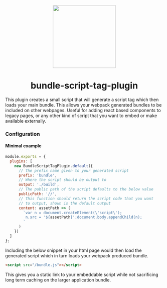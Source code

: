 <div align="center">
  <a href="https://webpack.js.org/">
    <img width="200" height="200" vspace="" hspace="25" src="https://cdn.rawgit.com/webpack/media/e7485eb2/logo/icon-square-big.svg">
  </a>
  <h1>bundle-script-tag-plugin</h1>
</div>


This plugin creates a small script that will generate a script tag
which then loads your main bundle. This allows your webpack generated
bundles to be included on other webpages. Useful for adding react
based components to legacy pages, or any other kind of script that you
want to embed or make available externally.

### Configuration

#### Minimal example

```js
module.exports = {
  plugins: [
    new BundleScriptTagPlugin.default({
      // The prefix name given to your generated script
      prefix: 'bundle',
      // Where the script should be output to
      output: './build',
      // The public path of the script defaults to the below value
      publicPath: '//',
      // This function should return the script code that you want
      // to output, shown is the default output
      content: assetPath => (
        `var n = document.createElement(\'script\');
         n.src = '${assetPath}';document.body.appendChild(n);
        `
      )
    })
  ]
};
```

Including the below snippet in your html page would then load the
generated script which in turn loads your webpack produced bundle.

```html
<script src="/bundle.js"></script>
```

This gives you a static link to your embeddable script while not
sacrificing long term caching on the larger application bundle.

